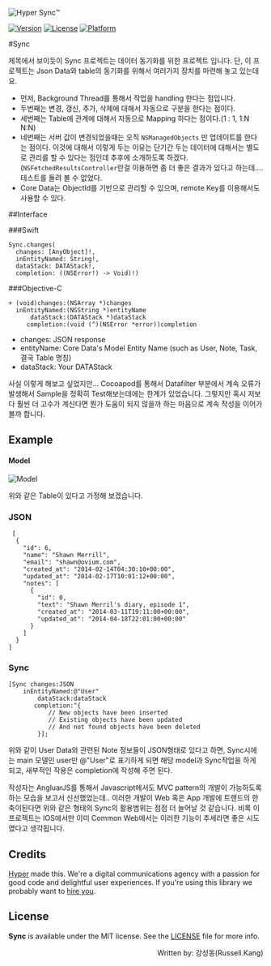 ![Hyper Sync™](https://raw.githubusercontent.com/hyperoslo/Sync/master/Images/logo-v2.png)

[![Version](https://img.shields.io/cocoapods/v/Sync.svg?style=flat)](http://cocoadocs.org/docsets/Sync)
[![License](https://img.shields.io/cocoapods/l/Sync.svg?style=flat)](http://cocoadocs.org/docsets/Sync)
[![Platform](https://img.shields.io/cocoapods/p/Sync.svg?style=flat)](http://cocoadocs.org/docsets/Sync)

#Sync
 
  제목에서 보이듯이 Sync 프로젝트는 데이터 동기화를 위한 프로젝트 입니다. 단, 이 프로젝트는 Json Data와 table의 동기화를 위해서 여러가지 장치를 마련해 놓고 있는데요. 
   
  * 먼저, Background Thread를 통해서 작업을 handling 한다는 점입니다.
  * 두번째는 변경, 갱신, 추가, 삭제에 대해서 자동으로 구분을 한다는 점이다. 
  * 세번째는 Table에 관계에 대해서 자동으로 Mapping 하다는 점이다.(1 : 1, 1:N N:N)
  * 네번째는 서버 값이 변경되었을때는 오직 ``NSManagedObjects`` 만 업데이트를 한다는 점이다. 이것에 대해서 이렇게 두는 이유는 단기간 두는 데이터에 대해서는 별도로 관리를 할 수 있다는 점인데 추후에 소개하도록 하겠다.(``NSFetchedResultsController``란걸 이용하면 좀 더 좋은 결과가 있다고 하는데....테스트를 돌려 볼 수 없었다.
  *  Core Data는 ObjectId를 기반으로 관리할 수 있으며, remote Key를 이용해서도 사용할 수 있다. 

##Interface

###Swift
	
	Sync.changes(
	  changes: [AnyObject]!,
	  inEntityNamed: String!,
	  dataStack: DATAStack!,
	  completion: ((NSError!) -> Void)!)	

###Objective-C

	+ (void)changes:(NSArray *)changes
	  inEntityNamed:(NSString *)entityName
	      dataStack:(DATAStack *)dataStack
	     completion:(void (^)(NSError *error))completion	

     
  * changes: JSON response
  *	entityName: Core Data's Model Entity Name (such as User, Note, Task, 결국 Table 명칭)
  * dataStack: Your DATAStack

사실 이렇게 해보고 싶었지만... Cocoapod를 통해서 Datafilter 부분에서 계속 오류가 발생해서 Sample을 정확히 Test해보는데에는 한계가 있었습니다. 그렇지만 혹시 저보다 훨씬 더 고수가 계신다면 뭔가 도움이 되지 않을까 하는 마음으로 계속 작성을 이어가 볼까 합니다.

## Example

#### Model

![Model](https://raw.githubusercontent.com/hyperoslo/Sync/master/Images/sync-model.png)

위와 같은 Table이 있다고 가정해 보겠습니다.

### JSON

	 [
	  {
	    "id": 6,
	    "name": "Shawn Merrill",
	    "email": "shawn@ovium.com",
	    "created_at": "2014-02-14T04:30:10+00:00",
	    "updated_at": "2014-02-17T10:01:12+00:00",
	    "notes": [
	      {
	        "id": 0,
	        "text": "Shawn Merril's diary, episode 1",
	        "created_at": "2014-03-11T19:11:00+00:00",
	        "updated_at": "2014-04-18T22:01:00+00:00"
	      }
	    ]
	  }
	]


### Sync

	[Sync changes:JSON
		inEntityNamed:@"User"
		    dataStack:dataStack
		   completion:^{
		       // New objects have been inserted
		       // Existing objects have been updated
		       // And not found objects have been deleted
		    }];

위와 같이 User Data와 관련된 Note 정보들이 JSON형태로 있다고 하면, Sync시에는 main 모델인 user만 @"User"로 표기하게 되면 
해당 model과 Sync작업을 하게 되고, 새부적인 작용은 completion에 작성해 주면 된다. 

작성자는 AngluarJS를 통해서 Javascript에서도 MVC pattern의 개발이 가능하도록 하는 모습을 보고서 신선했었는데.. 이러한 개발이 Web 혹은 App 개발에 트랜드의 한 축이된다면 위와 같은 형태의 Sync의 활용범위는 점점 더 늘어날 것 같습니다. 비록 이 프로젝트는 IOS에서만 이미 Common Web에서는 이러한 기능이 추세라면 좋은 시도였다고 생각됩니다. 

## Credits

[Hyper](http://hyper.no) made this. We're a digital communications agency with a passion for good code and delightful user experiences. If you're using this library we probably want to [hire you](https://github.com/hyperoslo/iOS-playbook/blob/master/HYPER_RECIPES.md).

## License

**Sync** is available under the MIT license. See the [LICENSE](https://github.com/hyperoslo/Sync/blob/master/LICENSE.md) file for more info.

<div style="text-align:right">
 Written by: 강성동(Russell.Kang)
</div> 